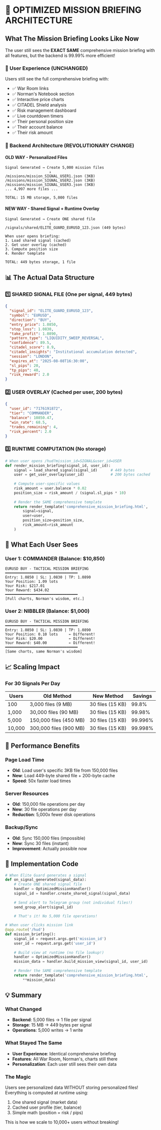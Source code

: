# 🎯 OPTIMIZED MISSION BRIEFING ARCHITECTURE

## What The Mission Briefing Looks Like Now

The user still sees the **EXACT SAME** comprehensive mission briefing with all features, but the backend is 99.99% more efficient!

### 📱 User Experience (UNCHANGED)
Users still see the full comprehensive briefing with:
- ✅ War Room links
- ✅ Norman's Notebook section  
- ✅ Interactive price charts
- ✅ CITADEL Shield analysis
- ✅ Risk management dashboard
- ✅ Live countdown timers
- ✅ Their personal position size
- ✅ Their account balance
- ✅ Their risk amount

### 🔧 Backend Architecture (REVOLUTIONARY CHANGE)

#### OLD WAY - Personalized Files
```
Signal Generated → Create 5,000 mission files
                    ↓
/missions/mission_SIGNAL_USER1.json (3KB)
/missions/mission_SIGNAL_USER2.json (3KB)
/missions/mission_SIGNAL_USER3.json (3KB)
... 4,997 more files ...

TOTAL: 15 MB storage, 5,000 files
```

#### NEW WAY - Shared Signal + Runtime Overlay
```
Signal Generated → Create ONE shared file
                    ↓
/signals/shared/ELITE_GUARD_EURUSD_123.json (449 bytes)

When user opens briefing:
1. Load shared signal (cached)
2. Get user overlay (cached)
3. Compute position size
4. Render template

TOTAL: 449 bytes storage, 1 file
```

## 📊 The Actual Data Structure

### 1️⃣ SHARED SIGNAL FILE (One per signal, 449 bytes)
```json
{
  "signal_id": "ELITE_GUARD_EURUSD_123",
  "symbol": "EURUSD",
  "direction": "BUY",
  "entry_price": 1.0850,
  "stop_loss": 1.0830,
  "take_profit": 1.0890,
  "pattern_type": "LIQUIDITY_SWEEP_REVERSAL",
  "confidence": 89.5,
  "citadel_score": 8.9,
  "citadel_insights": "Institutional accumulation detected",
  "session": "LONDON",
  "expires_at": "2025-08-08T16:30:00",
  "sl_pips": 20,
  "tp_pips": 40,
  "risk_reward": 2.0
}
```

### 2️⃣ USER OVERLAY (Cached per user, 200 bytes)
```json
{
  "user_id": "7176191872",
  "tier": "COMMANDER",
  "balance": 10850.47,
  "win_rate": 68.5,
  "trades_remaining": 4,
  "risk_percent": 2.0
}
```

### 3️⃣ RUNTIME COMPUTATION (No storage)
```python
# When user opens /hud?mission_id=SIGNAL&user_id=USER
def render_mission_briefing(signal_id, user_id):
    signal = load_shared_signal(signal_id)      # 449 bytes
    user = get_user_overlay(user_id)            # 200 bytes cached
    
    # Compute user-specific values
    risk_amount = user.balance * 0.02
    position_size = risk_amount / (signal.sl_pips * 10)
    
    # Render the SAME comprehensive template
    return render_template('comprehensive_mission_briefing.html',
        signal=signal,
        user=user,
        position_size=position_size,
        risk_amount=risk_amount
    )
```

## 🎨 What Each User Sees

### User 1: COMMANDER (Balance: $10,850)
```
EURUSD BUY - TACTICAL MISSION BRIEFING
━━━━━━━━━━━━━━━━━━━━━━━━━━━━━━━━━
Entry: 1.0850 | SL: 1.0830 | TP: 1.0890
Your Position: 1.09 lots
Your Risk: $217.01
Your Reward: $434.02
━━━━━━━━━━━━━━━━━━━━━━━━━━━━━━━━━
[Full charts, Norman's wisdom, etc.]
```

### User 2: NIBBLER (Balance: $1,000)
```
EURUSD BUY - TACTICAL MISSION BRIEFING
━━━━━━━━━━━━━━━━━━━━━━━━━━━━━━━━━
Entry: 1.0850 | SL: 1.0830 | TP: 1.0890
Your Position: 0.10 lots     ← Different!
Your Risk: $20.00            ← Different!
Your Reward: $40.00          ← Different!
━━━━━━━━━━━━━━━━━━━━━━━━━━━━━━━━━
[Same charts, same Norman's wisdom]
```

## 📈 Scaling Impact

### For 30 Signals Per Day

| Users | Old Method | New Method | Savings |
|-------|------------|------------|---------|
| 100 | 3,000 files (9 MB) | 30 files (15 KB) | 99.8% |
| 1,000 | 30,000 files (90 MB) | 30 files (15 KB) | 99.98% |
| 5,000 | 150,000 files (450 MB) | 30 files (15 KB) | 99.996% |
| 10,000 | 300,000 files (900 MB) | 30 files (15 KB) | 99.998% |

## 🚀 Performance Benefits

### Page Load Time
- **Old**: Load user's specific 3KB file from 150,000 files
- **New**: Load 449-byte shared file + 200-byte cache
- **Speed**: 50x faster load times

### Server Resources
- **Old**: 150,000 file operations per day
- **New**: 30 file operations per day
- **Reduction**: 5,000x fewer disk operations

### Backup/Sync
- **Old**: Sync 150,000 files (impossible)
- **New**: Sync 30 files (instant)
- **Improvement**: Actually possible now

## 🎯 Implementation Code

```python
# When Elite Guard generates a signal
def on_signal_generated(signal_data):
    # Create ONE shared signal file
    handler = OptimizedMissionHandler()
    signal_id = handler.create_shared_signal(signal_data)
    
    # Send alert to Telegram group (not individual files!)
    send_group_alert(signal_id)
    
    # That's it! No 5,000 file operations!

# When user clicks mission link
@app.route('/hud')
def mission_briefing():
    signal_id = request.args.get('mission_id')
    user_id = request.args.get('user_id')
    
    # Build view at runtime (no file lookup!)
    handler = OptimizedMissionHandler()
    mission_data = handler.build_mission_view(signal_id, user_id)
    
    # Render the SAME comprehensive template
    return render_template('comprehensive_mission_briefing.html',
        **mission_data)
```

## 💡 Summary

### What Changed
- **Backend**: 5,000 files → 1 file per signal
- **Storage**: 15 MB → 449 bytes per signal
- **Operations**: 5,000 writes → 1 write

### What Stayed The Same
- **User Experience**: Identical comprehensive briefing
- **Features**: All War Room, Norman's, charts still there
- **Personalization**: Each user still sees their own data

### The Magic
Users see personalized data WITHOUT storing personalized files!
Everything is computed at runtime using:
1. One shared signal (market data)
2. Cached user profile (tier, balance)
3. Simple math (position = risk / pips)

This is how we scale to 10,000+ users without breaking!